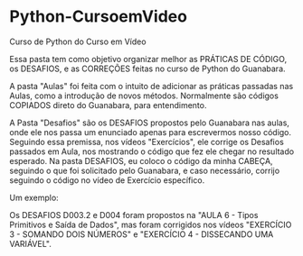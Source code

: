 # Python-CursoemVideo
 Curso de Python do Curso em Vídeo

Essa pasta tem como objetivo organizar melhor as PRÁTICAS DE CÓDIGO, os DESAFIOS, e as CORREÇÕES feitas no curso de Python do Guanabara.

A pasta "Aulas" foi feita com o intuito de adicionar as práticas passadas nas Aulas, como a introdução de novos métodos. Normalmente são códigos COPIADOS direto do Guanabara, para entendimento.

A Pasta "Desafios" são os DESAFIOS propostos pelo Guanabara nas aulas, onde ele nos passa um enunciado apenas para escrevermos nosso código. Seguindo essa premissa, nos vídeos "Exercícios", ele corrige os Desafios passados em Aula, nos mostrando o código que fez ele chegar no resultado esperado. Na pasta DESAFIOS, eu coloco o código da minha CABEÇA, seguindo o que foi solicitado pelo Guanabara, e caso necessário, corrijo seguindo o código no vídeo de Exercício específico.

Um exemplo:

Os DESAFIOS D003.2 e D004 foram propostos na "AULA 6 - Tipos Primitivos e Saída de Dados", mas foram corrigidos nos vídeos "EXERCÍCIO 3 - SOMANDO DOIS NÚMEROS" e "EXERCÍCIO 4 - DISSECANDO UMA VARIÁVEL".